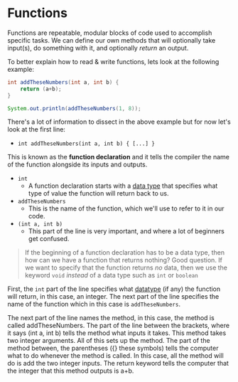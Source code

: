 # Functions

Functions are repeatable, modular blocks of code used to accomplish specific tasks. We can define our own methods that will optionally take input(s), do something with it, and optionally *return* an output.

To better explain how to read & write functions, lets look at the following example:
```java
int addTheseNumbers(int a, int b) {
    return (a+b);
}

System.out.println(addTheseNumbers(1, 8));

```

There's a lot of information to dissect in the above example but for now let's look at the first line:

* `int addTheseNumbers(int a, int b) { [...] }`
  
This is known as the **function declaration** and it tells the compiler the name of the function alongside its inputs and outputs.

* `int`
  * A function declaration starts with a [data type](./) that specifies what type of value the function will return back to us.
* `addTheseNumbers`
  * This is the name of the function, which we'll use to refer to it in our code.
* `(int a, int b)`
  * This part of the line is very important, and where a lot of beginners get confused.













> If the beginning of a function declaration has to be a data type, then how can we have a function that returns nothing? Good question. If we want to specify that the function returns *no* data, then we use the keyword `void` *instead* of a data type such as `int` or `boolean`


First, the `int` part of the line specifies what [datatype](./Variables.md#data-types) (if any) the function will return, in this case, an integer. The next part of the line specifies the name of the function which in this case is `addTheseNumbers`.


The next part of the line names the method, in this case, the method is called
addTheseNumbers. The part of the line between the brackets, where it says (int a, int b) tells
the method what inputs it takes. This method takes two integer arguments. All of this sets up
the method. The part of the method between, the parentheses ({} these symbols) tells the
computer what to do whenever the method is called. In this case, all the method will do is add
the two integer inputs. The return keyword tells the computer that the integer that this method
outputs is a+b.